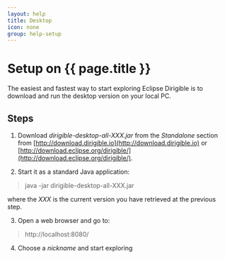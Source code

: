 ```yaml
---
layout: help
title: Desktop
icon: none
group: help-setup
---
```


Setup on {{ page.title }}
===


The easiest and fastest way to start exploring Eclipse Dirigible is to download and run the desktop version on your local PC.

Steps
---

1. Download *dirigible-desktop-all-XXX.jar* from the *Standalone* section from [http://download.dirigible.io](http://download.dirigible.io) or [http://download.eclipse.org/dirigible/](http://download.eclipse.org/dirigible/).

2. Start it as a standard Java application:

> java -jar dirigible-desktop-all-XXX.jar

where the *XXX* is the current version you have retrieved at the previous step.

3. Open a web browser and go to:

> http://localhost:8080/

4. Choose a *nickname* and start exploring
